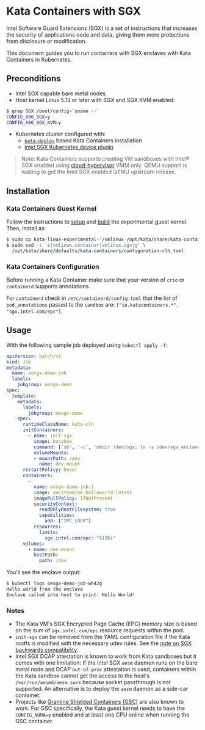 # Kata Containers with SGX

Intel Software Guard Extensions (SGX) is a set of instructions that increases the security
of applications code and data, giving them more protections from disclosure or modification.

This document guides you to run containers with SGX enclaves with Kata Containers in Kubernetes.

## Preconditions

* Intel SGX capable bare metal nodes
* Host kernel Linux 5.13 or later with SGX and SGX KVM enabled:

```sh
$ grep SGX /boot/config-`uname -r`
CONFIG_X86_SGX=y
CONFIG_X86_SGX_KVM=y
```

* Kubernetes cluster configured with:
   * [`kata-deploy`](https://github.com/kata-containers/kata-containers/tree/main/tools/packaging/kata-deploy) based Kata Containers installation
   * [Intel SGX Kubernetes device plugin](https://github.com/intel/intel-device-plugins-for-kubernetes/tree/main/cmd/sgx_plugin#deploying-with-pre-built-images)

> Note: Kata Containers supports creating VM sandboxes with Intel® SGX enabled
> using [cloud-hypervisor](https://github.com/cloud-hypervisor/cloud-hypervisor/) VMM only. QEMU support is waiting to get the
> Intel SGX enabled QEMU upstream release.

## Installation

### Kata Containers Guest Kernel

Follow the instructions to [setup](../../tools/packaging/kernel/README.md#setup-kernel-source-code) and [build](../../tools/packaging/kernel/README.md#build-the-kernel) the experimental guest kernel. Then, install as:

```sh
$ sudo cp kata-linux-experimental-*/vmlinux /opt/kata/share/kata-containers/vmlinux.sgx
$ sudo sed -i 's|vmlinux.container|vmlinux.sgx|g' \
  /opt/kata/share/defaults/kata-containers/configuration-clh.toml
```

### Kata Containers Configuration

Before running a Kata Container make sure that your version of `crio` or `containerd`
supports annotations.

For `containerd` check in `/etc/containerd/config.toml` that the list of `pod_annotations` passed
to the `sandbox` are: `["io.katacontainers.*", "sgx.intel.com/epc"]`.

## Usage

With the following sample job deployed using `kubectl apply -f`:

```yaml
apiVersion: batch/v1
kind: Job
metadata:
  name: oesgx-demo-job
  labels:
    jobgroup: oesgx-demo
spec:
  template:
    metadata:
      labels:
        jobgroup: oesgx-demo
    spec:
      runtimeClassName: kata-clh
      initContainers:
        - name: init-sgx
          image: busybox
          command: ['sh', '-c', 'mkdir /dev/sgx; ln -s /dev/sgx_enclave /dev/sgx/enclave; ln -s /dev/sgx_provision /dev/sgx/provision']
          volumeMounts:
          - mountPath: /dev
            name: dev-mount
      restartPolicy: Never
      containers:
        -
          name: eosgx-demo-job-1
          image: oeciteam/oe-helloworld:latest
          imagePullPolicy: IfNotPresent
          securityContext:
            readOnlyRootFilesystem: true
            capabilities:
              add: ["IPC_LOCK"]
          resources:
            limits:
              sgx.intel.com/epc: "512Ki"
      volumes:
        - name: dev-mount
          hostPath:
            path: /dev
```

You'll see the enclave output:

```sh
$ kubectl logs oesgx-demo-job-wh42g
Hello world from the enclave
Enclave called into host to print: Hello World!
```

### Notes

* The Kata VM's SGX Encrypted Page Cache (EPC) memory size is based on the sum of `sgx.intel.com/epc`
resource requests within the pod.
* `init-sgx` can be removed from the YAML configuration file if the Kata rootfs is modified with the
necessary udev rules.
   See the [note on SGX backwards compatibility](https://github.com/intel/intel-device-plugins-for-kubernetes/tree/main/cmd/sgx_plugin#backwards-compatibility-note).
* Intel SGX DCAP attestation is known to work from Kata sandboxes but it comes with one limitation: If
the Intel SGX `aesm` daemon runs on the bare metal node and DCAP `out-of-proc` attestation is used,
containers within the Kata sandbox cannot get the access to the host's `/var/run/aesmd/aesm.sock`
because socket passthrough is not supported. An alternative is to deploy the `aesm` daemon as a side-car
container.
* Projects like [Gramine Shielded Containers (GSC)](https://gramine-gsc.readthedocs.io/en/latest/) are
also known to work. For GSC specifically, the Kata guest kernel needs to have the `CONFIG_NUMA=y`
enabled and at least one CPU online when running the GSC container.

